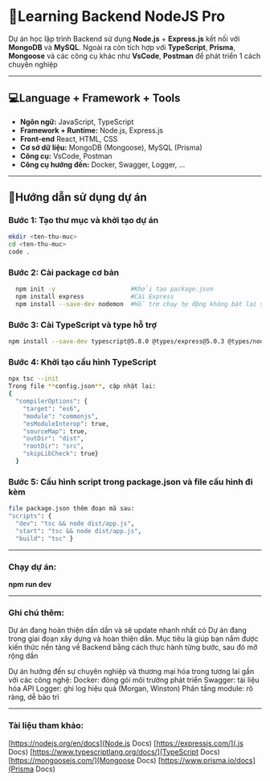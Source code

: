 # 🧠Learning Backend NodeJS Pro

Dự án học lập trình Backend sử dụng **Node.js** + **Express.js** kết nối với **MongoDB** và **MySQL**. Ngoài ra còn tích hợp với **TypeScript**, **Prisma**, **Mongoose** và các công cụ khác như **VsCode**, **Postman** để phát triển 1 cách chuyên nghiệp

---

## 💻Language + Framework + Tools

- **Ngôn ngữ:** JavaScript, TypeScript
- **Framework + Runtime:** Node.js, Express.js
- **Front-end** React, HTML, CSS
- **Cơ sở dữ liệu:** MongoDB (Mongoose), MySQL (Prisma)
- **Công cụ:** VsCode, Postman
- **Công cụ hướng đến:** Docker, Swagger, Logger, ...

---

## 🚀Hướng dẫn sử dụng dự án

### Bước 1: Tạo thư mục và khởi tạo dự án

```bash
mkdir <ten-thu-muc>
cd <ten-thu-muc>
code .
```

### Bước 2: Cài package cơ bản

```bash
  npm init -y                     #Khởi tạo package.json
  npm install express             #Cài Express
  npm install --save-dev nodemon  #Hỗ trợ chạy tự động không bật lại server
```

### Bước 3: Cài TypeScript và type hỗ trợ

```bash
npm install --save-dev typescript@5.8.0 @types/express@5.0.3 @types/node@24.0.13
```

### Bước 4: Khởi tạo cấu hình TypeScript

```bash
npx tsc --init
Trong file **config.json**, cập nhật lại:
{
  "compilerOptions": {
    "target": "es6",
    "module": "commonjs",
    "esModuleInterop": true,
    "sourceMap": true,
    "outDir": "dist",
    "rootDir": "src",
    "skipLibCheck": true}
  }
```

### Bước 5: Cấu hình script trong package.json và file cấu hình đi kèm

```bash
file package.json thêm đoạn mã sau:
"scripts": {
  "dev": "tsc && node dist/app.js",
  "start": "tsc && node dist/app.js",
  "build": "tsc" }

```

---

### Chạy dự án:

**npm run dev**

---

### Ghi chú thêm:

Dự án đang hoàn thiện dần dần và sẽ update nhanh nhất có Dự án đang trong giai đoạn xây dựng và hoàn thiện dần. Mục tiêu là giúp bạn nắm được kiến thức nền tảng về Backend bằng cách thực hành từng bước, sau đó mở rộng dần

Dự án hướng đến sự chuyên nghiệp và thương mại hóa trong tương lai gần với các công nghệ:
Docker: đóng gói môi trường phát triển
Swagger: tài liệu hóa API
Logger: ghi log hiệu quả (Morgan, Winston)
Phân tầng module: rõ ràng, dễ bảo trì

---

### Tài liệu tham khảo:

[https://nodejs.org/en/docs](Node.js Docs)
[https://expressjs.com/](.js Docs)
[https://www.typescriptlang.org/docs/](TypeScript Docs)
[https://mongoosejs.com/](Mongoose Docs)
[https://www.prisma.io/docs](Prisma Docs)
